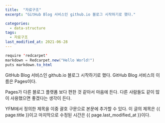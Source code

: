```yaml
---
title:  "자료구조"
excerpt: "GitHub Blog 서비스인 github.io 블로그 시작하기로 했다."

categories:
  - data-structure
tags:
  - 자료구조
last_modified_at: 2021-06-28
---
```

```java
require 'redcarpet'
markdown = Redcarpet.new("Hello World!")
puts markdown.to_html
```
GitHub Blog 서비스인 github.io 블로그 시작하기로 했다.
GitHub Blog 서비스의 이름은 Pages이다.

Pages가 다른 블로그 플랫폼 보다 편한 것 같아서 마음에 든다.
다른 사람들도 같이 많이 사용했으면 좋겠다는 생각이 든다.

YFM에서 정의한 제목을 이중 괄호 구문으로 본문에 추가할 수 있다.
이 글의 제목은 {{ page.title }}이고
마지막으로 수정된 시간은 {{ page.last_modified_at }}이다.